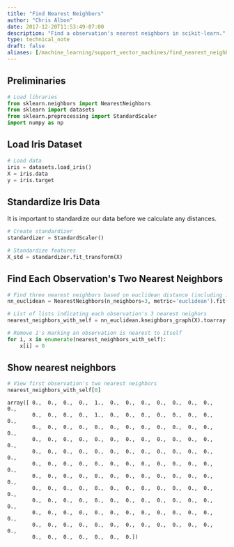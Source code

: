 ```yaml
---
title: "Find Nearest Neighbors"
author: "Chris Albon"
date: 2017-12-20T11:53:49-07:00
description: "Find a observation's nearest neighbors in scikit-learn."
type: technical_note
draft: false
aliases: [/machine_learning/support_vector_machines/find_nearest_neighbors/]
---
```

## Preliminaries


```python
# Load libraries
from sklearn.neighbors import NearestNeighbors
from sklearn import datasets
from sklearn.preprocessing import StandardScaler
import numpy as np
```

## Load Iris Dataset


```python
# Load data
iris = datasets.load_iris()
X = iris.data
y = iris.target
```

## Standardize Iris Data

It is important to standardize our data before we calculate any distances.


```python
# Create standardizer
standardizer = StandardScaler()

# Standardize features
X_std = standardizer.fit_transform(X)
```

## Find Each Observation's Two Nearest Neighbors


```python
# Find three nearest neighbors based on euclidean distance (including itself)
nn_euclidean = NearestNeighbors(n_neighbors=3, metric='euclidean').fit(X)

# List of lists indicating each observation's 3 nearest neighors
nearest_neighbors_with_self = nn_euclidean.kneighbors_graph(X).toarray()

# Remove 1's marking an observation is nearest to itself 
for i, x in enumerate(nearest_neighbors_with_self):
    x[i] = 0
```

## Show nearest neighbors


```python
# View first observation's two nearest neighbors
nearest_neighbors_with_self[0]
```




    array([ 0.,  0.,  0.,  0.,  1.,  0.,  0.,  0.,  0.,  0.,  0.,  0.,  0.,
            0.,  0.,  0.,  0.,  1.,  0.,  0.,  0.,  0.,  0.,  0.,  0.,  0.,
            0.,  0.,  0.,  0.,  0.,  0.,  0.,  0.,  0.,  0.,  0.,  0.,  0.,
            0.,  0.,  0.,  0.,  0.,  0.,  0.,  0.,  0.,  0.,  0.,  0.,  0.,
            0.,  0.,  0.,  0.,  0.,  0.,  0.,  0.,  0.,  0.,  0.,  0.,  0.,
            0.,  0.,  0.,  0.,  0.,  0.,  0.,  0.,  0.,  0.,  0.,  0.,  0.,
            0.,  0.,  0.,  0.,  0.,  0.,  0.,  0.,  0.,  0.,  0.,  0.,  0.,
            0.,  0.,  0.,  0.,  0.,  0.,  0.,  0.,  0.,  0.,  0.,  0.,  0.,
            0.,  0.,  0.,  0.,  0.,  0.,  0.,  0.,  0.,  0.,  0.,  0.,  0.,
            0.,  0.,  0.,  0.,  0.,  0.,  0.,  0.,  0.,  0.,  0.,  0.,  0.,
            0.,  0.,  0.,  0.,  0.,  0.,  0.,  0.,  0.,  0.,  0.,  0.,  0.,
            0.,  0.,  0.,  0.,  0.,  0.,  0.])


